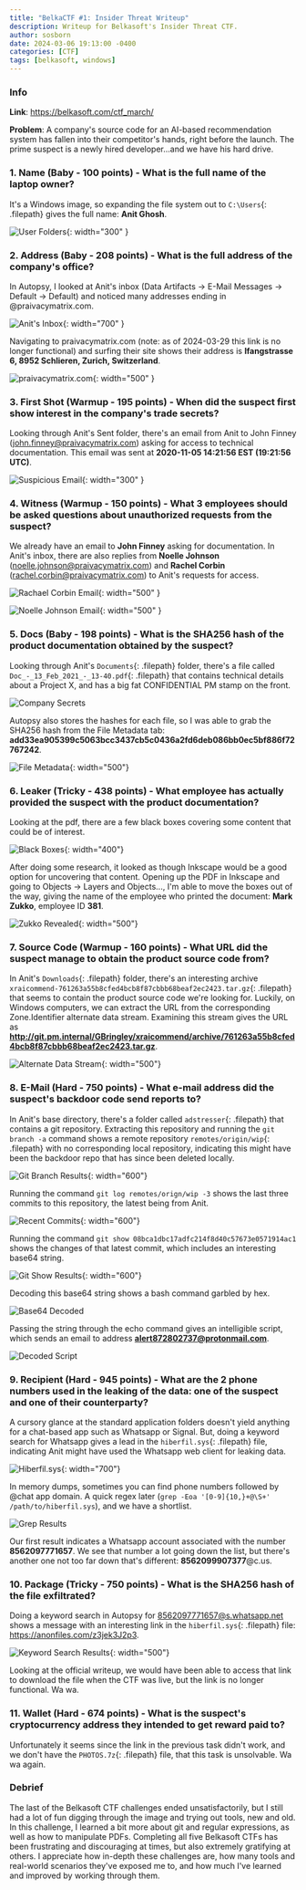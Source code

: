 ```yaml
---
title: "BelkaCTF #1: Insider Threat Writeup"
description: Writeup for Belkasoft's Insider Threat CTF.
author: sosborn
date: 2024-03-06 19:13:00 -0400
categories: [CTF]
tags: [belkasoft, windows]
---
```


### Info

**Link**: <https://belkasoft.com/ctf_march/>

**Problem**: A company's source code for an AI-based recommendation system has fallen into their competitor's hands, right before the launch. The prime suspect is a newly hired developer...and we have his hard drive.

### 1. Name (Baby - 100 points) - What is the full name of the laptop owner?

It's a Windows image, so expanding the file system out to `C:\Users`{: .filepath} gives the full name: **Anit Ghosh**.

![User Folders](/assets/img/2024-03-06/1_1.png){: width="300" }

### 2. Address (Baby - 208 points) - What is the full address of the company's office?

In Autopsy, I looked at Anit's inbox (Data Artifacts -> E-Mail Messages -> Default -> Default) and noticed many addresses ending in @praivacymatrix.com.

![Anit's Inbox](/assets/img/2024-03-06/2_1.png){: width="700" }

Navigating to praivacymatrix.com (note: as of 2024-03-29 this link is no longer functional) and surfing their site shows their address is **Ifangstrasse 6, 8952 Schlieren, Zurich, Switzerland**.

![praivacymatrix.com](/assets/img/2024-03-06/2_2.png){: width="500" }

### 3. First Shot (Warmup - 195 points) - When did the suspect first show interest in the company's trade secrets?

Looking through Anit's Sent folder, there's an email from Anit to John Finney (john.finney@praivacymatrix.com) asking for access to technical documentation. This email was sent at **2020-11-05 14:21:56 EST (19:21:56 UTC)**.

![Suspicious Email](/assets/img/2024-03-06/3_1.png){: width="300" }

### 4. Witness (Warmup - 150 points) - What 3 employees should be asked questions about unauthorized requests from the suspect?

We already have an email to **John Finney** asking for documentation. In Anit's inbox, there are also replies from **Noelle Johnson** (noelle.johnson@praivacymatrix.com) and **Rachel Corbin** (rachel.corbin@praivacymatrix.com) to Anit's requests for access.

![Rachael Corbin Email](/assets/img/2024-03-06/4_1.png){: width="500" }

![Noelle Johnson Email](/assets/img/2024-03-06/4_2.png){: width="500" }

### 5. Docs (Baby - 198 points) - What is the SHA256 hash of the product documentation obtained by the suspect?

Looking through Anit's `Documents`{: .filepath} folder, there's a file called `Doc_-_13_Feb_2021_-_13-40.pdf`{: .filepath} that contains technical details about a Project X, and has a big fat CONFIDENTIAL PM stamp on the front.

![Company Secrets](/assets/img/2024-03-06/5_1.png)

Autopsy also stores the hashes for each file, so I was able to grab the SHA256 hash from the File Metadata tab: **add33ea905399c5063bcc3437cb5c0436a2fd6deb086bb0ec5bf886f72767242**.

![File Metadata](/assets/img/2024-03-06/5_2.png){: width="500"}

### 6. Leaker (Tricky - 438 points) - What employee has actually provided the suspect with the product documentation?

Looking at the pdf, there are a few black boxes covering some content that could be of interest.

![Black Boxes](/assets/img/2024-03-06/6_1.png){: width="400"}

After doing some research, it looked as though Inkscape would be a good option for uncovering that content. Opening up the PDF in Inkscape and going to Objects -> Layers and Objects..., I'm able to move the boxes out of the way, giving the name of the employee who printed the document: **Mark Zukko**, employee ID **381**.

![Zukko Revealed](/assets/img/2024-03-06/6_2.png){: width="500"}

### 7. Source Code (Warmup - 160 points) - What URL did the suspect manage to obtain the product source code from?

In Anit's `Downloads`{: .filepath} folder, there's an interesting archive `xraicommend-761263a55b8cfed4bcb8f87cbbb68beaf2ec2423.tar.gz`{: .filepath} that seems to contain the product source code we're looking for. Luckily, on Windows computers, we can extract the URL from the corresponding Zone.Identifier alternate data stream. Examining this stream gives the URL as **http://git.pm.internal/GBringley/xraicommend/archive/761263a55b8cfed4bcb8f87cbbb68beaf2ec2423.tar.gz**.

![Alternate Data Stream](/assets/img/2024-03-06/7_1.png){: width="500"}

### 8. E-Mail (Hard - 750 points) - What e-mail address did the suspect's backdoor code send reports to?

In Anit's base directory, there's a folder called `adstresser`{: .filepath} that contains a git repository. Extracting this repository and running the `git branch -a` command shows a remote repository `remotes/origin/wip`{: .filepath} with no corresponding local repository, indicating this might have been the backdoor repo that has since been deleted locally.

![Git Branch Results](/assets/img/2024-03-06/8_1.png){: width="600"}

Running the command `git log remotes/orign/wip -3` shows the last three commits to this repository, the latest being from Anit.

![Recent Commits](/assets/img/2024-03-06/8_2.png){: width="600"}

Running the command `git show 08bca1dbc17adfc214f8d40c57673e0571914ac1` shows the changes of that latest commit, which includes an interesting base64 string.

![Git Show Results](/assets/img/2024-03-06/8_3.png){: width="600"}

Decoding this base64 string shows a bash command garbled by hex.

![Base64 Decoded](/assets/img/2024-03-06/8_4.png)

Passing the string through the echo command gives an intelligible script, which sends an email to address **alert872802737@protonmail.com**.

![Decoded Script](/assets/img/2024-03-06/8_5.png)

### 9. Recipient (Hard - 945 points) - What are the 2 phone numbers used in the leaking of the data: one of the suspect and one of their counterparty?

A cursory glance at the standard application folders doesn't yield anything for a chat-based app such as Whatsapp or Signal. But, doing a keyword search for Whatsapp gives a lead in the `hiberfil.sys`{: .filepath} file, indicating Anit might have used the Whatsapp web client for leaking data.

![Hiberfil.sys](/assets/img/2024-03-06/9_1.png){: width="700"}

In memory dumps, sometimes you can find phone numbers followed by @chat app domain. A quick regex later (`grep -Eoa '[0-9]{10,}+@\S+' /path/to/hiberfil.sys`), and we have a shortlist.

![Grep Results](/assets/img/2024-03-06/9_2.png)

Our first result indicates a Whatsapp account associated with the number **8562097771657**. We see that number a lot going down the list, but there's another one not too far down that's different: **8562099907377**@c.us.

### 10. Package (Tricky - 750 points) - What is the SHA256 hash of the file exfiltrated?

Doing a keyword search in Autopsy for 8562097771657@s.whatsapp.net shows a message with an interesting link in the `hiberfil.sys`{: .filepath} file: <https://anonfiles.com/z3jek3J2p3>.

![Keyword Search Results](/assets/img/2024-03-06/10_1.png){: width="500"}

Looking at the official writeup, we would have been able to access that link to download the file when the CTF was live, but the link is no longer functional. Wa wa.

### 11. Wallet (Hard - 674 points) - What is the suspect's cryptocurrency address they intended to get reward paid to?

Unfortunately it seems since the link in the previous task didn't work, and we don't have the `PHOTOS.7z`{: .filepath} file, that this task is unsolvable. Wa wa again.

### Debrief

The last of the Belkasoft CTF challenges ended unsatisfactorily, but I still had a lot of fun digging through the image and trying out tools, new and old. In this challenge, I learned a bit more about git and regular expressions, as well as how to manipulate PDFs. Completing all five Belkasoft CTFs has been frustrating and discouraging at times, but also extremely gratifying at others. I appreciate how in-depth these challenges are, how many tools and real-world scenarios they've exposed me to, and how much I've learned and improved by working through them.

